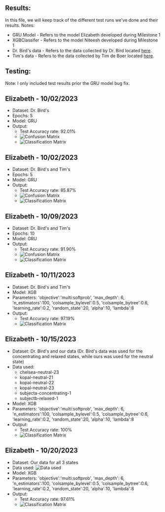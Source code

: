 ## Results:

In this file, we will keep track of the different test runs we've done and their results.
Notes:

- GRU Model - Refers to the model Elizabeth developed during Milestone 1
- XGBClassifer - Refers to the model Niteesh developed during Milestone 1
- Dr. Bird's data - Refers to the data collected by Dr. Bird located [here](https://github.com/jordan-bird/eeg-feature-generation/tree/master/dataset/original_data).
- Tim's data - Refers to the data collected by Tim de Boer located [here](https://github.com/Timm877/BCI_Project/tree/main/datasets/mental_states).

## Testing:

Note: I only included test results prior the GRU model bug fix.

## Elizabeth - 10/02/2023

- Dataset: Dr. Bird's
- Epochs: 5
- Model: GRU
- Output:
  - Test Accuracy rate: 92.01%
  - ![Confusion Matrix](10-2-cm-bird.png)
  - ![Classification Matrix](10-2-classification-bird.png)

## Elizabeth - 10/02/2023

- Dataset: Dr. Bird's and Tim's
- Epochs: 5
- Model: GRU
- Output:
  - Test Accuracy rate: 85.87%
  - ![Confusion Matrix](10-2-cm-bird-tim.png)
  - ![Classification Matrix](10-2-classification-bird-tim.png)

## Elizabeth - 10/09/2023

- Dataset: Dr. Bird's and Tim's
- Epochs: 10
- Model: GRU
- Output:
  - Test Accuracy rate: 91.90%
  - ![Confusion Matrix](10-9-cm-bird-tim-10.png)
  - ![Classification Matrix](10-9-classification-bird-tim-10.png)


## Elizabeth - 10/11/2023

- Dataset: Dr. Bird's and Tim's
- Model: XGB
- Parameters:
     'objective':'multi:softprob',
     'max_depth': 6, 
     'n_estimators':100,
     'colsample_bylevel':0.5,
     'colsample_bytree':0.6,
     'learning_rate':0.2,
     'random_state':20,
     'alpha':10,
     'lambda':8
- Output:
  - Test Accuracy rate: 97.19%
  - ![Classification Matrix](10-11-classification-bird-tim-xgb.png)


## Elizabeth - 10/15/2023

- Dataset: Dr. Bird's and our data (Dr. Bird's data was used for the concentrating and relaxed states, while ours was used for the neutral state)
- Data used:
  - chelsea-neutral-23
  - kopal-neutral-21
  - kopal-neutral-22
  - kopal-neutral-23
  - subjecta-concentrating-1
  - subjectb-relaxed-1
- Model: XGB
- Parameters:
     'objective':'multi:softprob',
     'max_depth': 6, 
     'n_estimators':100,
     'colsample_bylevel':0.5,
     'colsample_bytree':0.6,
     'learning_rate':0.2,
     'random_state':20,
     'alpha':10,
     'lambda':8
- Output:
  - Test Accuracy rate: 100%
  - ![Classification Matrix](10-15-classification-bird-clinical-xgb.png)

## Elizabeth - 10/20/2023

- Dataset: Our data for all 3 states
- Data used:
![Data used](10-20-data-included-clinical.png)
- Model: XGB
- Parameters:
     'objective':'multi:softprob',
     'max_depth': 6, 
     'n_estimators':100,
     'colsample_bylevel':0.5,
     'colsample_bytree':0.6,
     'learning_rate':0.2,
     'random_state':20,
     'alpha':10,
     'lambda':8
- Output:
  - Test Accuracy rate: 97.61%
  - ![Classification Matrix](10-20-classification-clinical-xgb.png)

